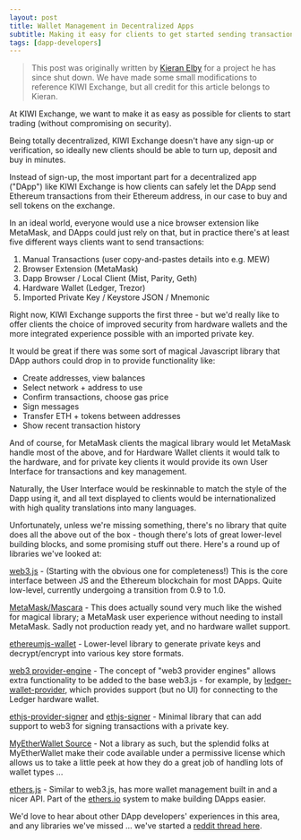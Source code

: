 ```yaml
---
layout: post
title: Wallet Management in Decentralized Apps
subtitle: Making it easy for clients to get started sending transactions
tags: [dapp-developers]
---
```


> This post was originally written by <a href="https://www.linkedin.com/in/kieranelby/" target="\_blank">Kieran Elby</a> for a project he has since shut down. We have made some small modifications to reference KIWI Exchange, but all credit for this article belongs to Kieran.

At KIWI Exchange, we want to make it as easy as possible for clients to start trading (without compromising on security).

Being totally decentralized, KIWI Exchange doesn't have any sign-up or verification, so ideally new clients should be able to turn up, deposit and buy in minutes.

Instead of sign-up, the most important part for a decentralized app ("DApp") like KIWI Exchange is how clients can safely let the DApp send Ethereum transactions from their Ethereum address, in our case to buy and sell tokens on the exchange.

In an ideal world, everyone would use a nice browser extension like MetaMask, and DApps could just rely on that, but in practice there's at least five different ways clients want to send transactions:

 1. Manual Transactions (user copy-and-pastes details into e.g. MEW)
 2. Browser Extension (MetaMask)
 3. Dapp Browser / Local Client (Mist, Parity, Geth)
 4. Hardware Wallet (Ledger, Trezor)
 5. Imported Private Key / Keystore JSON / Mnemonic

Right now, KIWI Exchange supports the first three - but we'd really like to offer clients the choice of improved security from hardware wallets and the more integrated experience possible with an imported private key.

It would be great if there was some sort of magical Javascript library that DApp authors could drop in to provide functionality like:

 - Create addresses, view balances
 - Select network + address to use
 - Confirm transactions, choose gas price
 - Sign messages
 - Transfer ETH + tokens between addresses
 - Show recent transaction history

And of course, for MetaMask clients the magical library would let MetaMask handle most of the above, and for Hardware Wallet clients it would talk to the hardware, and for private key clients it would provide its own User Interface for transactions and key management.

Naturally, the User Interface would be reskinnable to match the style of the Dapp using it, and all text displayed to clients would be internationalized with high quality translations into many languages.

Unfortunately, unless we're missing something, there's no library that quite does all the above out of the box - though there's lots of great lower-level building blocks, and some promising stuff out there. Here's a round up of libraries we've looked at:

[web3.js](https://github.com/ethereum/web3.js) - (Starting with the obvious one for completeness!) This is the core interface between JS and the Ethereum blockchain for most DApps. Quite low-level, currently undergoing a transition from 0.9 to 1.0.

[MetaMask/Mascara](https://github.com/MetaMask/mascara) - This does actually sound very much like the wished for magical library; a MetaMask user experience without needing to install MetaMask. Sadly not production ready yet, and no hardware wallet support.

[ethereumjs-wallet](https://github.com/ethereumjs/ethereumjs-wallet) - Lower-level library to generate private keys and decrypt/encrypt into various key store formats.

[web3 provider-engine](https://github.com/MetaMask/provider-engine) - The concept of "web3 provider engines" allows extra functionality to be added to the base web3.js - for example, by [ledger-wallet-provider](https://github.com/Neufund/ledger-wallet-provider), which provides support (but no UI) for connecting to the Ledger hardware wallet.

[ethjs-provider-signer](https://github.com/ethjs/ethjs-provider-signer) and [ethjs-signer](https://github.com/ethjs/ethjs-signer) - Minimal library that can add support to web3 for signing transactions with a private key.

[MyEtherWallet Source](https://github.com/kvhnuke/etherwallet/tree/mercury/app/scripts/staticJS) - Not a library as such, but the splendid folks at MyEtherWallet make their code available under a permissive license which allows us to take a little peek at how they do a great job of handling lots of wallet types ...

[ethers.js](https://github.com/ethers-io/ethers.js) - Similar to web3.js, has more wallet management built in and a nicer API. Part of the [ethers.io](https://docs.ethers.io/ethers-app/html/) system to make building DApps easier.

We'd love to hear about other DApp developers' experiences in this area, and any libraries we've missed ... we've started a [reddit thread here](https://www.reddit.com/r/ethdev/comments/7bpngr/offering_choice_of_wallets_like_metamask_trezor/).
